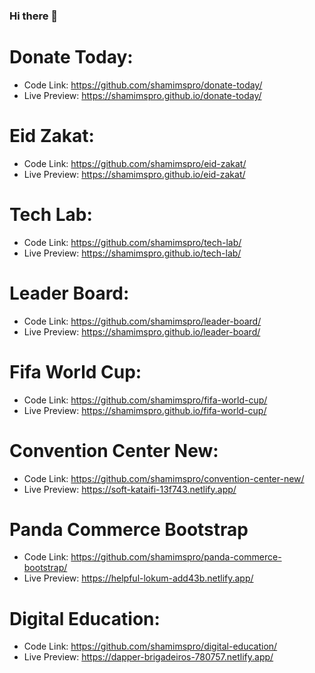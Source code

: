 ### Hi there 👋

<!--
**shamimspro/shamimspro** is a ✨ _special_ ✨ repository because its `README.md` (this file) appears on your GitHub profile.

Here are some ideas to get you started:

- 🔭 I’m currently working on ...
- 🌱 I’m currently learning ...
- 👯 I’m looking to collaborate on ...
- 🤔 I’m looking for help with ...
- 💬 Ask me about ...
- 📫 How to reach me: ...
- 😄 Pronouns: ...
- ⚡ Fun fact: ...
-->

# Donate Today:
- Code Link: https://github.com/shamimspro/donate-today/
- Live Preview: https://shamimspro.github.io/donate-today/

# Eid Zakat:
- Code Link: https://github.com/shamimspro/eid-zakat/
- Live Preview: https://shamimspro.github.io/eid-zakat/

# Tech Lab:
- Code Link: https://github.com/shamimspro/tech-lab/
- Live Preview: https://shamimspro.github.io/tech-lab/

# Leader Board:
- Code Link: https://github.com/shamimspro/leader-board/
- Live Preview: https://shamimspro.github.io/leader-board/

# Fifa World Cup:
- Code Link: https://github.com/shamimspro/fifa-world-cup/
- Live Preview: https://shamimspro.github.io/fifa-world-cup/

# Convention Center New:
- Code Link: https://github.com/shamimspro/convention-center-new/
- Live Preview: https://soft-kataifi-13f743.netlify.app/

# Panda Commerce Bootstrap
- Code Link: https://github.com/shamimspro/panda-commerce-bootstrap/
- Live Preview: https://helpful-lokum-add43b.netlify.app/

# Digital Education:
- Code Link: https://github.com/shamimspro/digital-education/
- Live Preview: https://dapper-brigadeiros-780757.netlify.app/ 